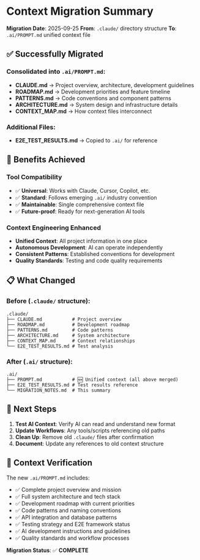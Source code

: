 # Context Migration Summary

**Migration Date**: 2025-09-25
**From**: `.claude/` directory structure
**To**: `.ai/PROMPT.md` unified context file

## ✅ **Successfully Migrated**

### **Consolidated into `.ai/PROMPT.md`:**
- **CLAUDE.md** → Project overview, architecture, development guidelines
- **ROADMAP.md** → Development priorities and feature timeline
- **PATTERNS.md** → Code conventions and component patterns
- **ARCHITECTURE.md** → System design and infrastructure details
- **CONTEXT_MAP.md** → How context files interconnect

### **Additional Files:**
- **E2E_TEST_RESULTS.md** → Copied to `.ai/` for reference

## 🎯 **Benefits Achieved**

### **Tool Compatibility**
- ✅ **Universal**: Works with Claude, Cursor, Copilot, etc.
- ✅ **Standard**: Follows emerging `.ai/` industry convention
- ✅ **Maintainable**: Single comprehensive context file
- ✅ **Future-proof**: Ready for next-generation AI tools

### **Context Engineering Enhanced**
- **Unified Context**: All project information in one place
- **Autonomous Development**: AI can operate independently
- **Consistent Patterns**: Established conventions for development
- **Quality Standards**: Testing and code quality requirements

## 📋 **What Changed**

### **Before** (`.claude/` structure):
```
.claude/
├── CLAUDE.md           # Project overview
├── ROADMAP.md          # Development roadmap
├── PATTERNS.md         # Code patterns
├── ARCHITECTURE.md     # System architecture
├── CONTEXT_MAP.md      # Context relationships
└── E2E_TEST_RESULTS.md # Test analysis
```

### **After** (`.ai/` structure):
```
.ai/
├── PROMPT.md           # 🆕 Unified context (all above merged)
├── E2E_TEST_RESULTS.md # Test results reference
└── MIGRATION_NOTES.md  # This summary
```

## 🚀 **Next Steps**

1. **Test AI Context**: Verify AI can read and understand new format
2. **Update Workflows**: Any tools/scripts referencing old paths
3. **Clean Up**: Remove old `.claude/` files after confirmation
4. **Document**: Update any references to old context structure

## 📝 **Context Verification**

The new `.ai/PROMPT.md` includes:
- ✅ Complete project overview and mission
- ✅ Full system architecture and tech stack
- ✅ Development roadmap with current priorities
- ✅ Code patterns and naming conventions
- ✅ API integration and database patterns
- ✅ Testing strategy and E2E framework status
- ✅ AI development instructions and guidelines
- ✅ Quality standards and workflow processes

**Migration Status**: ✅ **COMPLETE**